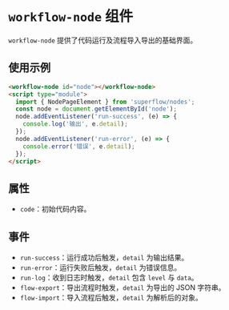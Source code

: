 # `workflow-node` 组件

`workflow-node` 提供了代码运行及流程导入导出的基础界面。

## 使用示例

```html
<workflow-node id="node"></workflow-node>
<script type="module">
  import { NodePageElement } from 'superflow/nodes';
  const node = document.getElementById('node');
  node.addEventListener('run-success', (e) => {
    console.log('输出', e.detail);
  });
  node.addEventListener('run-error', (e) => {
    console.error('错误', e.detail);
  });
</script>
```

## 属性

- `code`：初始代码内容。

## 事件

- `run-success`：运行成功后触发，`detail` 为输出结果。
- `run-error`：运行失败后触发，`detail` 为错误信息。
- `run-log`：收到日志时触发，`detail` 包含 `level` 与 `data`。
- `flow-export`：导出流程时触发，`detail` 为导出的 JSON 字符串。
- `flow-import`：导入流程后触发，`detail` 为解析后的对象。
